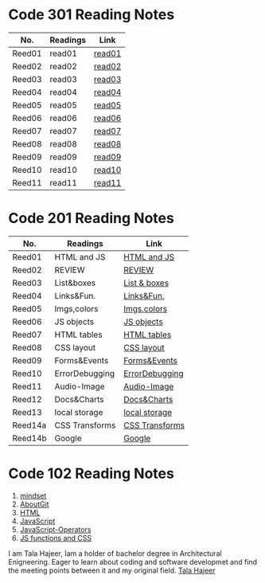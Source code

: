# Code 301 Reading Notes

|   No.   |   Readings   |            Link            |
|   ---   |      ---     |              ---           |
| Reed01  |    read01    |   [read01](301/read01.md)  |   
| Reed02  |    read02    |   [read02](301/read02.md)  | 
| Reed03  |    read03    |   [read03](301/read03.md)  |
| Reed04  |    read04    |   [read04](301/read04.md)  | 
| Reed05  |    read05    |   [read05](301/read05.md)  |
| Reed06  |    read06    |   [read06](301/read06.md)  |
| Reed07  |    read07    |   [read07](301/read07.md)  |
| Reed08  |    read08    |   [read08](301/read08.md)  |
| Reed09  |    read09    |   [read09](301/read09.md)  |
| Reed10  |    read10    |   [read10](301/read10.md)  |
| Reed11  |    read11    |   [read11](301/read11.md)  |


# Code 201 Reading Notes

|   No.   |   Readings   |            Link            |
|   ---   |      ---     |              ---           |
| Reed01  |  HTML and JS | [HTML and JS](201/read01)  |   
| Reed02  |    REVIEW    |     [REVIEW](201/read02)   |   
| Reed03  |  List&boxes  | [List & boxes](201/read03) |   
| Reed04  |  Links&Fun.  |  [Links&Fun.](201/read04)  |  
| Reed05  | Imgs,colors  |  [Imgs,colors](201/read05) |  
| Reed06  |  JS objects  |  [JS objects](201/read06)  |  
| Reed07  | HTML tables  | [HTML tables](201/read07)  |  
| Reed08  |  CSS layout  | [CSS layout ](201/read08)  |  
| Reed09  | Forms&Events |[Forms&Events](201/read09)  | 
| Reed10  |ErrorDebugging|[ErrorDebugging](201/read10)|   
| Reed11  | Audio-Image  |  [Audio-Image](201/read11) |  
| Reed12  |  Docs&Charts | [Docs&Charts](201/read12)  |  
| Reed13  |local storage |[local storage](201/read13) |  
| Reed14a |CSS Transforms|[CSS Transforms](201/read14)| 
| Reed14b |    Google     |   [Google ](201/read15)   |  


# Code 102 Reading Notes
1. [mindset](102/read01a)
2. [AboutGit](102/read02b)
3. [HTML](102/read03a)
4. [JavaScript](102/read04a)
5. [JavaScript-Operators](102/read05a)
6. [JS functions and CSS](102/read06a)


I am Tala Hajeer, Iam a holder of bachelor degree in Architectural Enigneering. Eager to learn about coding and software developmet and find the meeting points between it and my original field.
[Tala Hajeer](https://github.com/talahajeer) 
